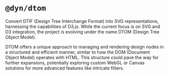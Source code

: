 # `@dyn/dtom`
Convert DTIF (Design Tree Interchange Format) into SVG representations, harnessing the capabilities of D3.js. While the current focus is on SVG and D3 integration, the project is evolving under the name DTOM (Design Tree Object Model).

DTOM offers a unique approach to managing and rendering design nodes in a structured and efficient manner, similar to how the DOM (Document Object Model) operates with HTML. This structure could pave the way for further expansions, potentially exploring custom WebGL or Canvas solutions for more advanced features like intricate filters.
